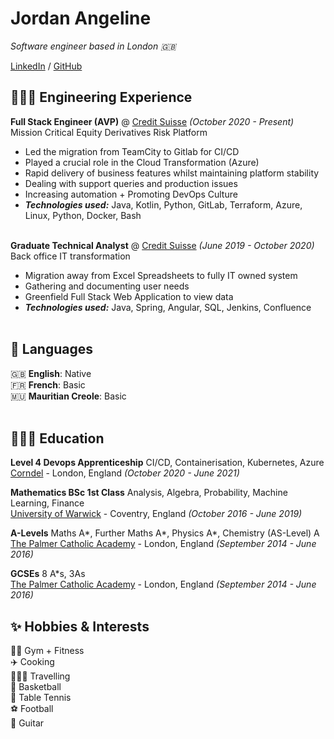 # Jordan Angeline

_Software engineer based in London  🇬🇧_ <br>

 [LinkedIn](https://www.linkedin.com/in/jordanangeline/) / [GitHub](https://github.com/angeline-tech/) 

## 👨🏽‍💻 Engineering Experience

**Full Stack Engineer (AVP)** @ [Credit Suisse](https://www.credit-suisse.com/uk/en.html) _(October 2020 - Present)_ <br>
Mission Critical Equity Derivatives Risk Platform
- Led the migration from TeamCity to Gitlab for CI/CD
- Played a crucial role in the Cloud Transformation (Azure)
- Rapid delivery of business features whilst maintaining platform stability
- Dealing with support queries and production issues
- Increasing automation + Promoting DevOps Culture
- **_Technologies used:_** Java, Kotlin, Python, GitLab, Terraform, Azure, Linux, Python, Docker, Bash
  <br><br>

**Graduate Technical Analyst** @ [Credit Suisse](https://www.credit-suisse.com/uk/en.html) _(June 2019 - October 2020)_ <br>
Back office IT transformation
- Migration away from Excel Spreadsheets to fully IT owned system
- Gathering and documenting user needs
- Greenfield Full Stack Web Application to view data
- **_Technologies used:_** Java, Spring, Angular, SQL, Jenkins, Confluence
  <br><br>

## 💬 Languages

🇬🇧 **English**: Native <br>
🇫🇷 **French**: Basic <br>
🇲🇺 **Mauritian Creole**: Basic
<br><br>

## 👨🏽‍🎓 Education

**Level 4 Devops Apprenticeship** CI/CD, Containerisation, Kubernetes, Azure<br>
[Corndel](https://www.corndel.com/corndel-apprenticeships/devops/) - London, England _(October 2020 - June 2021)_ <br>

**Mathematics BSc 1st Class** Analysis, Algebra, Probability, Machine Learning, Finance<br>
[University of Warwick](https://warwick.ac.uk/) - Coventry, England _(October 2016 - June 2019)_ <br>

**A-Levels** Maths A*, Further Maths A*, Physics A*, Chemistry (AS-Level) A  <br>
[The Palmer Catholic Academy](https://www.tpc.academy/) - London, England _(September 2014 - June 2016)_ <br>

**GCSEs** 8 A*s, 3As <br>
[The Palmer Catholic Academy](https://www.tpc.academy/) - London, England _(September 2014 - June 2016)_ <br>

## ✨ Hobbies & Interests

🏋🏽‍ Gym + Fitness<br>
✈️ Cooking<br>
👨🏽‍🍳 Travelling<br>
🏀 Basketball<br>
🏓 Table Tennis<br>
⚽️ Football<br>
🎸 Guitar<br>
